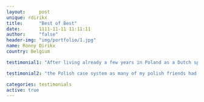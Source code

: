 ```yaml
---
layout:     post
unique: rdirikx
title:      "Best of Best"
date:       1111-11-11 11:11:11
author:     "false"
header-img: "img/portfolio/1.jpg"
name: Ronny Dirikx
country: Belgium

testimonial1: "After living already a few years in Poland as a Dutch speaker and being able to say a good few words in Polish , which in all honesty i would just randomly put together in a sentence without any regard to form or linguistic rules, i decided it was time to tackle the oh so famously difficult Polish grammar! I was very skeptical about anyone being able to explain to me "

testimonial2: "the Polish case system as many of my polish friends had tried and given up , among them someone who has a doctorate in Polish philology. In my first meeting with Monika which lasted about an hour she took away every shred of my skepticism. With a very smart analogy she was able to explain to me the reason and sense of the case system and gave me the confidence to proceed to try to unravel this mysterious grammar. We had classes together for the better part of a year and my Polish has improved immensely in this time. If she would have stayed in Poland i would have continued my classes and would probably be writing this in Polish. She is a very dedicated and enthusiastic person and if there is something as a “gift to teach” than she has it. If you are looking to learn a new language and really want to get the best out of your time and money then don’t hesitate and go for it! You won’t regret it!"

categories: testimonials
active: true
---
```












